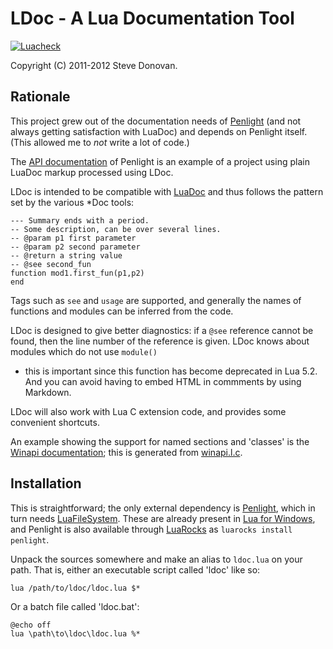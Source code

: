 # LDoc - A Lua Documentation Tool

[![Luacheck](https://github.com/lunarmodules/LDoc/workflows/Luacheck/badge.svg)](https://github.com/lunarmodules/LDoc/actions)

Copyright (C) 2011-2012 Steve Donovan.

## Rationale

This project grew out of the documentation needs of
[Penlight](https://github.com/lunarmodules/Penlight) (and not always getting satisfaction
with LuaDoc) and depends on Penlight itself. (This allowed me to _not_ write a lot of code.)

The [API documentation](https://lunarmodules.github.io/Penlight/) of Penlight
is an example of a project using plain LuaDoc markup processed using LDoc.

LDoc is intended to be compatible with [LuaDoc](https://keplerproject.github.io/luadoc/) and
thus follows the pattern set by the various *Doc tools:

    --- Summary ends with a period.
    -- Some description, can be over several lines.
    -- @param p1 first parameter
    -- @param p2 second parameter
    -- @return a string value
    -- @see second_fun
    function mod1.first_fun(p1,p2)
    end

Tags such as `see` and `usage` are supported, and generally the names of functions and
modules can be inferred from the code.

LDoc is designed to give better diagnostics: if a `@see` reference cannot be found, then the
line number of the reference is given.  LDoc knows about modules which do not use `module()`
- this is important since this function has become deprecated in Lua 5.2. And you can avoid
having to embed HTML in commments by using Markdown.

LDoc will also work with Lua C extension code, and provides some convenient shortcuts.

An example showing the support for named sections and 'classes' is the [Winapi
documentation](https://stevedonovan.github.io/winapi/api.html); this is generated from
[winapi.l.c](https://github.com/stevedonovan/winapi/blob/master/winapi.l.c).

## Installation

This is straightforward; the only external dependency is
[Penlight](https://github.com/lunarmodules/Penlight), which in turn needs
[LuaFileSystem](https://keplerproject.github.io/luafilesystem/). These are already present
in [Lua for Windows](https://github.com/rjpcomputing/luaforwindows), and Penlight is also available through [LuaRocks](https://luarocks.org/) as `luarocks install
penlight`.

Unpack the sources somewhere and make an alias to `ldoc.lua` on your path. That is, either
an executable script called 'ldoc' like so:

    lua /path/to/ldoc/ldoc.lua $*

Or a batch file called 'ldoc.bat':

    @echo off
    lua \path\to\ldoc\ldoc.lua %*

